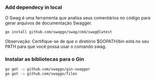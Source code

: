 ### Add dependecy in local
O Swag é uma ferramenta que analisa seus comentários no código para gerar arquivos de documentação Swagger.

```bash
go install github.com/swaggo/swag/cmd/swag@latest
```

Observação: Certifique-se de que o diretório $GOPATH/bin está no seu PATH para que você possa usar o comando swag.

### Instalar as bibliotecas para o Gin

```bash
go get -u github.com/swaggo/gin-swagger
go get -u github.com/swaggo/files
```
